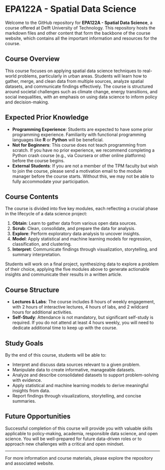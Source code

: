 # EPA122A - Spatial Data Science

Welcome to the GitHub repository for **EPA122A - Spatial Data Science**, a course offered at Delft University of Technology. This repository hosts the markdown files and other content that form the backbone of the course website, which contains all the important information and resources for the course.

## Course Overview

This course focuses on applying spatial data science techniques to real-world problems, particularly in urban areas. Students will learn how to gather, merge, and clean data from multiple sources, analyze spatial datasets, and communicate findings effectively. The course is structured around societal challenges such as climate change, energy transitions, and social inequalities, with an emphasis on using data science to inform policy and decision-making.

## Expected Prior Knowledge

- **Programming Experience**: Students are expected to have some prior programming experience. Familiarity with functional programming languages like **R** or **Python** will be beneficial.
- **Not for Beginners**: This course does not teach programming from scratch. If you have no prior experience, we recommend completing a Python crash course (e.g., via Coursera or other online platforms) before the course begins.
- **External Students**: If you are not a member of the TPM faculty but wish to join the course, please send a motivation email to the module manager before the course starts. Without this, we may not be able to fully accommodate your participation.

## Course Contents

The course is divided into five key modules, each reflecting a crucial phase in the lifecycle of a data science project:

1. **Obtain**: Learn to gather data from various open data sources.
2. **Scrub**: Clean, consolidate, and prepare the data for analysis.
3. **Explore**: Perform exploratory data analysis to uncover insights.
4. **Model**: Apply statistical and machine learning models for regression, classification, and clustering.
5. **Interpret**: Communicate findings through visualization, storytelling, and summary interpretation.

Students will work on a final project, synthesizing data to explore a problem of their choice, applying the five modules above to generate actionable insights and communicate their results in a written article.

## Course Structure

- **Lectures & Labs**: The course includes 8 hours of weekly engagement, with 2 hours of interactive lectures, 4 hours of labs, and 2 wildcard hours for additional activities.
- **Self-Study**: Attendance is not mandatory, but significant self-study is required. If you do not attend at least 4 hours weekly, you will need to dedicate additional time to keep up with the course.

## Study Goals

By the end of this course, students will be able to:

- Interpret and discuss data sources relevant to a given problem.
- Manipulate data to create informative, manageable datasets.
- Analyze and describe consolidated datasets to support problem-solving with evidence.
- Apply statistical and machine learning models to derive meaningful insights from data.
- Report findings through visualizations, storytelling, and concise summaries.

## Future Opportunities

Successful completion of this course will provide you with valuable skills applicable to policy-making, academia, responsible data science, and open science. You will be well-prepared for future data-driven roles or to approach new challenges with a critical and open mindset.

---

For more information and course materials, please explore the repository and associated website.
